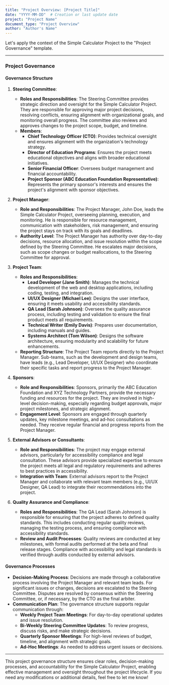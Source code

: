 ```yaml
---
title: "Project Overview: [Project Title]"
date: "YYYY-MM-DD"  # Creation or last update date
project: "Project Name"
document_type: "Project Overview"
author: "Author's Name"
---
```

Let's apply the context of the Simple Calculator Project to the "Project Governance" template.

---

### Project Governance

#### Governance Structure

1. **Steering Committee**:
   - **Roles and Responsibilities**: The Steering Committee provides strategic direction and oversight for the Simple Calculator Project. They are responsible for approving major project decisions, resolving conflicts, ensuring alignment with organizational goals, and monitoring overall progress. The committee also reviews and approves changes to the project scope, budget, and timeline.
   - **Members**:
     - **Chief Technology Officer (CTO)**: Provides technical oversight and ensures alignment with the organization's technology strategy.
     - **Director of Education Programs**: Ensures the project meets educational objectives and aligns with broader educational initiatives.
     - **Senior Financial Officer**: Oversees budget management and financial accountability.
     - **Project Sponsor (ABC Education Foundation Representative)**: Represents the primary sponsor's interests and ensures the project's alignment with sponsor objectives.

2. **Project Manager**:
   - **Role and Responsibilities**: The Project Manager, John Doe, leads the Simple Calculator Project, overseeing planning, execution, and monitoring. He is responsible for resource management, communication with stakeholders, risk management, and ensuring the project stays on track with its goals and deadlines.
   - **Authority Level**: The Project Manager has authority over day-to-day decisions, resource allocation, and issue resolution within the scope defined by the Steering Committee. He escalates major decisions, such as scope changes or budget reallocations, to the Steering Committee for approval.

3. **Project Team**:
   - **Roles and Responsibilities**: 
     - **Lead Developer (Jane Smith)**: Manages the technical development of the web and desktop applications, including coding, testing, and integration.
     - **UI/UX Designer (Michael Lee)**: Designs the user interface, ensuring it meets usability and accessibility standards.
     - **QA Lead (Sarah Johnson)**: Oversees the quality assurance process, including testing and validation to ensure the final product meets all requirements.
     - **Technical Writer (Emily Davis)**: Prepares user documentation, including manuals and guides.
     - **Systems Architect (Tom Wilson)**: Designs the software architecture, ensuring modularity and scalability for future enhancements.
   - **Reporting Structure**: The Project Team reports directly to the Project Manager. Sub-teams, such as the development and design teams, have leads (e.g., Lead Developer, UI/UX Designer) who coordinate their specific tasks and report progress to the Project Manager.

4. **Sponsors**:
   - **Role and Responsibilities**: Sponsors, primarily the ABC Education Foundation and XYZ Technology Partners, provide the necessary funding and resources for the project. They are involved in high-level decision-making, especially regarding budget approvals, major project milestones, and strategic alignment.
   - **Engagement Level**: Sponsors are engaged through quarterly updates, key milestone meetings, and ad-hoc consultations as needed. They receive regular financial and progress reports from the Project Manager.

5. **External Advisors or Consultants**:
   - **Role and Responsibilities**: The project may engage external advisors, particularly for accessibility compliance and legal consultation. These advisors provide specialized expertise to ensure the project meets all legal and regulatory requirements and adheres to best practices in accessibility.
   - **Integration with Team**: External advisors report to the Project Manager and collaborate with relevant team members (e.g., UI/UX Designer, QA Lead) to integrate their recommendations into the project.

6. **Quality Assurance and Compliance**:
   - **Roles and Responsibilities**: The QA Lead (Sarah Johnson) is responsible for ensuring that the project adheres to defined quality standards. This includes conducting regular quality reviews, managing the testing process, and ensuring compliance with accessibility standards.
   - **Review and Audit Processes**: Quality reviews are conducted at key milestones, with formal audits performed at the beta and final release stages. Compliance with accessibility and legal standards is verified through audits conducted by external advisors.

#### Governance Processes
- **Decision-Making Process**: Decisions are made through a collaborative process involving the Project Manager and relevant team leads. For significant issues or changes, decisions are escalated to the Steering Committee. Disputes are resolved by consensus within the Steering Committee, or, if necessary, by the CTO as the final arbiter.
- **Communication Plan**: The governance structure supports regular communication through:
  - **Weekly Project Team Meetings**: For day-to-day operational updates and issue resolution.
  - **Bi-Weekly Steering Committee Updates**: To review progress, discuss risks, and make strategic decisions.
  - **Quarterly Sponsor Meetings**: For high-level reviews of budget, timeline, and alignment with strategic goals.
  - **Ad-Hoc Meetings**: As needed to address urgent issues or decisions.

---

This project governance structure ensures clear roles, decision-making processes, and accountability for the Simple Calculator Project, enabling effective management and oversight throughout the project lifecycle. If you need any modifications or additional details, feel free to let me know!